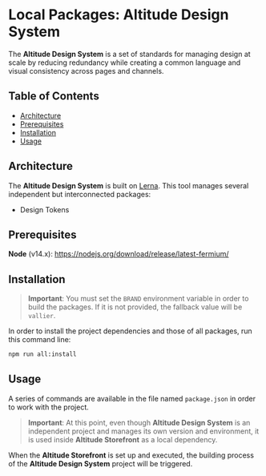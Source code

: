 # Local Packages: Altitude Design System

The **Altitude Design System** is a set of standards for managing design at scale by reducing redundancy while creating a common language and visual consistency across pages and channels.

## Table of Contents

* [Architecture](#architecture)
* [Prerequisites](#prerequisites)
* [Installation](#installation)
* [Usage](#usage)

## Architecture

The **Altitude Design System** is built on [Lerna](https://lerna.js.org/). This tool manages several independent but interconnected packages:

* Design Tokens

## Prerequisites

**Node** (v14.x): https://nodejs.org/download/release/latest-fermium/

## Installation

> **Important**: You must set the `BRAND` environment variable in order to build the packages. If it is not provided, the fallback value will be `vallier`.

In order to install the project dependencies and those of all packages, run this command line:

```bash
npm run all:install
```

## Usage

A series of commands are available in the file named `package.json` in order to work with the project.

> **Important**: At this point, even though **Altitude Design System** is an independent project and manages its own version and environment, it is used inside **Altitude Storefront** as a local dependency.

When the **Altitude Storefront** is set up and executed, the building process of the **Altitude Design System** project will be triggered.
